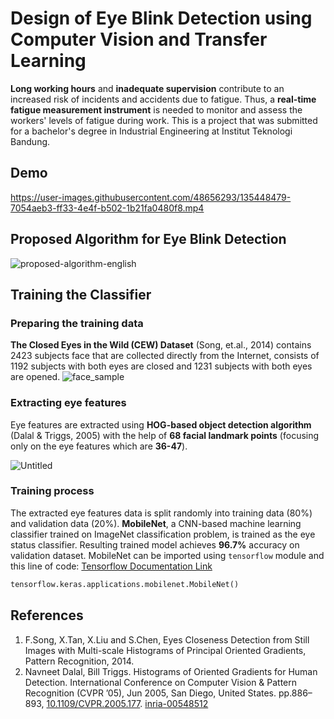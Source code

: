 # Design of Eye Blink Detection using Computer Vision and Transfer Learning
**Long working hours** and **inadequate supervision** contribute to an increased risk of incidents and accidents due to fatigue. Thus, a **real-time fatigue measurement instrument** is needed to monitor and assess the workers' levels of fatigue during work. This is a project that was submitted for a bachelor's degree in Industrial Engineering at Institut Teknologi Bandung.

## Demo


https://user-images.githubusercontent.com/48656293/135448479-7054aeb3-ff33-4e4f-b502-1b21fa0480f8.mp4



## Proposed Algorithm for Eye Blink Detection
![proposed-algorithm-english](https://user-images.githubusercontent.com/48656293/135438500-20649408-8ad6-4a61-8d9b-ea635cce549b.jpg)

## Training the Classifier
### Preparing the training data

**The Closed Eyes in the Wild (CEW) Dataset** (Song, et.al., 2014) contains 2423 subjects face that are collected directly from the Internet, consists of 1192 subjects with both eyes are closed and 1231 subjects with both eyes are opened.
![face_sample](https://user-images.githubusercontent.com/48656293/135443417-e31bc4c8-fddb-4a1b-9470-8138bfd32b07.png)

### Extracting eye features
Eye features are extracted using **HOG-based object detection algorithm** (Dalal & Triggs, 2005) with the help of **68 facial landmark points** (focusing only on the eye features which are **36-47**).

![Untitled](https://user-images.githubusercontent.com/48656293/135444578-85e7c7a1-3b9e-406d-9d9d-be68c752b56f.png)

### Training process
The extracted eye features data is split randomly into training data (80%) and validation data (20%). **MobileNet**, a CNN-based machine learning classifier trained on ImageNet classification problem, is trained as the eye status classifier. Resulting trained model achieves **96.7%** accuracy on validation dataset. MobileNet can be imported using `tensorflow` module and this line of code: 
[Tensorflow Documentation Link](https://www.tensorflow.org/api_docs/python/tf/keras/applications/mobilenet/MobileNet)
```python
tensorflow.keras.applications.mobilenet.MobileNet()
```

## References
1. F.Song, X.Tan, X.Liu and S.Chen, Eyes Closeness Detection from Still Images with Multi-scale Histograms of Principal Oriented Gradients, Pattern Recognition, 2014.
2. Navneet Dalal, Bill Triggs. Histograms of Oriented Gradients for Human Detection. International Conference on Computer Vision & Pattern Recognition (CVPR ’05), Jun 2005, San Diego, United States. pp.886–893, [10.1109/CVPR.2005.177](https://ieeexplore.ieee.org/document/1467360). [inria-00548512](https://hal.inria.fr/inria-00548512)
